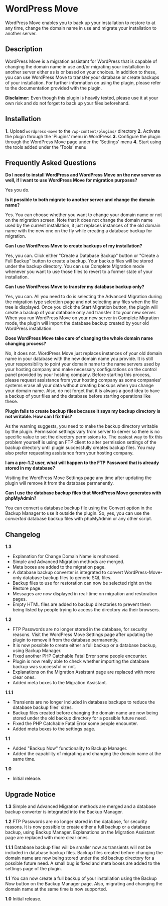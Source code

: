 WordPress Move
==========

WordPress Move enables you to back up your installation to restore to at any time, change the domain name in use and migrate your installation to another server.

Description
---------

WordPress Move is a migration assistant for WordPress that is capable of changing the domain name in use and/or migrating your installation to another server either as is or based on your choices. In addition to these, you can use WordPress Move to transfer your database or create backups of your installation. For further information on using the plugin, please refer to the documentation provided with the plugin.

**Disclaimer:** Even though this plugin is heavily tested, please use it at your own risk and do not forget to back up your files beforehand.

Installation
---------

**1.** Upload `wordpress-move` to the `/wp-content/plugins/` directory
**2.** Activate the plugin through the 'Plugins' menu in WordPress
**3.** Configure the plugin through the WordPress Move page under the 'Settings' menu
**4.** Start using the tools added under the 'Tools' menu

Frequently Asked Questions
----------------------

**Do I need to install WordPress and WordPress Move on the new server as well, if I want to use WordPress Move for migration purposes?**

Yes you do.

**Is it possible to both migrate to another server and change the domain name?**

Yes. You can choose whether you want to change your domain name or not on the migration screen. Note that it does not change the domain name used by the current installation, it just replaces instances of the old domain name with the new one on the fly while creating a database backup for migration.

**Can I use WordPress Move to create backups of my installation?**

Yes, you can. Click either "Create a Database Backup" button or "Create a Full Backup" button to create a backup. Your backup files will be stored under the backup directory. You can use Complete Migration mode whenever you want to use those files to revert to a former state of your installation.

**Can I use WordPress Move to transfer my database backup only?**

Yes, you can. All you need to do is selecting the Advanced Migration during the migration type selection page and not selecting any files when the file tree is displayed. Once you click the Start Migration button, the plugin will create a backup of your database only and transfer it to your new server. When you run WordPress Move on your new server in Complete Migration mode, the plugin will import the database backup created by your old WordPress installation.

**Does WordPress Move take care of changing the whole domain name changing process?**

No, it does not. WordPress Move just replaces instances of your old domain name in your database with the new domain name you provide. It is still your responsibility to point your domain name to the name servers used by your hosting company and make necessary configurations on the control panel provided by your hosting company. Before starting this process, please request assistance from your hosting company as some companies' systems erase all your data without creating backups when you change your domain name. Also, do not forget that it is always a good idea to have a backup of your files and the database before starting operations like these.

**Plugin fails to create backup files because it says my backup directory is not writable. How can I fix this?**

As the warning suggests, you need to make the backup directory writable by the plugin. Permission settings vary from server to server so there is no specific value to set the directory permissions to. The easiest way to fix this problem yourself is using an FTP client to alter permission settings of the backup directory until plugin successfully creates backup files. You may also prefer requesting assistance from your hosting company.

**I am a pre-1.2 user, what will happen to the FTP Password that is already stored in my database?**

Visiting the WordPress Move Settings page any time after updating the plugin will remove it from the database permanently.

**Can I use the database backup files that WordPress Move generates with phpMyAdmin?**

You can convert a database backup file using the Convert option in the Backup Manager to use it outside the plugin. So, yes, you can use the *converted* database backup files with phpMyAdmin or any other script.

Changelog
--------

**1.3**
* Explanation for Change Domain Name is rephrased.
* Simple and Advanced Migration methods are merged.
* Meta boxes are added to the migration page.
* A database backup converter is integrated to convert WordPress-Move-only database backup files to generic SQL files.
* Backup files to use for restoration can now be selected right on the Restore page.
* Messages are now displayed in real-time on migration and restoration pages.
* Empty HTML files are added to backup directories to prevent them being listed by people trying to access the directory via their browsers.

**1.2**
* FTP Passwords are no longer stored in the database, for security reasons. Visit the WordPress Move Settings page after updating the plugin to remove it from the database permanently.
* It is now possible to create either a full backup or a database backup, using Backup Manager.
* Fixed another PHP Catchable Fatal Error some people encounter.
* Plugin is now really able to check whether importing the database backup was successful or not.
* Explanations on the Migration Assistant page are replaced with more clear ones.
* Added meta boxes to the Migration Assistant.

**1.1.1**
* Transients are no longer included in database backups to reduce the database backup files' sizes.
* Backup files created before changing the domain name are now being stored under the old backup directory for a possible future need.
* Fixed the PHP Catchable Fatal Error some people encounter.
* Added meta boxes to the settings page.

**1.1**
* Added "Backup Now" functionality to Backup Manager.
* Added the capability of migrating and changing the domain name at the same time.

**1.0**
* Initial release.

Upgrade Notice
------------

**1.3**
Simple and Advanced Migration methods are merged and a database backup converter is integrated into the Backup Manager.

**1.2**
FTP Passwords are no longer stored in the database, for security reasons. It is now possible to create either a full backup or a database backup, using Backup Manager. Explanations on the Migration Assistant page are replaced with more clear ones.

**1.1.1**
Database backup files will be smaller now as transients will not be included in database backup files. Backup files created before changing the domain name are now being stored under the old backup directory for a possible future need. A small bug is fixed and meta boxes are added to the settings page of the plugin.

**1.1**
You can now create a full backup of your installation using the Backup Now button on the Backup Manager page. Also, migrating and changing the domain name at the same time is now supported.

**1.0**
Initial release.